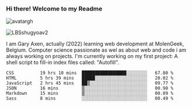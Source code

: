 ### Hi there! Welcome to my Readme 
![avatargh](https://user-images.githubusercontent.com/22075644/164934471-9e8af8ff-56fa-42c4-8061-5c7410433886.png)

![LBSshugyoav2](https://user-images.githubusercontent.com/22075644/164934218-25b846e8-bf56-4a0e-bd88-ab444310d7a8.png)



I am Gary Axen, actually (2022) learning web development at MolenGeek, Belgium.
Computer science passionate as wel as about web and code i am always working on projects.
I'm currently working on my first project: A shell script to fill-in index files called: "Autofill". 
<!--START_SECTION:waka-->

```text
CSS          19 hrs 10 mins  █████████████████░░░░░░░░   67.80 %
HTML         5 hrs 39 mins   █████░░░░░░░░░░░░░░░░░░░░   20.02 %
JavaScript   2 hrs 45 mins   ██▒░░░░░░░░░░░░░░░░░░░░░░   09.77 %
JSON         16 mins         ▒░░░░░░░░░░░░░░░░░░░░░░░░   00.98 %
Markdown     15 mins         ▒░░░░░░░░░░░░░░░░░░░░░░░░   00.89 %
Sass         8 mins          ░░░░░░░░░░░░░░░░░░░░░░░░░   00.49 %
```

<!--END_SECTION:waka-->

<!--
**LeBigSky/LebigSky** is a ✨ _special_ ✨ repository because its `README.md` (this file) appears on your GitHub profile.


as to get you started:

- 🔭 I’m currently working on ...
- 🌱 I’m currently learning ...
- 👯 I’m looking to collaborate on ...
- 🤔 I’m looking for help with ...
- 💬 Ask me about ...
- 📫 How to reach me: ...
- 😄 Pronouns: ...
- ⚡ Fun fact: ...
-->
